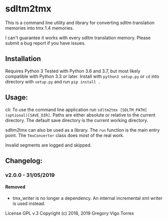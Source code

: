 # sdltm2tmx

This is a command line utility and library for converting sdltm translation memories into tmx 1.4 memories.

I can't guarantee it works with every sdltm translation memory.
Please submit a bug report if you have issues.


## Installation
Requires Python 3
Tested with Python 3.6 and 3.7, but most likely compatible with Python 3.3 or later.
Install with `python3 setup.py` or `cd` into directory with `setup.py` and run `pip install .`


## Usage:
cli:
To use the command line application run `sdltm2tmx [SDLTM_PATH] (optional)[SAVE_DIR]`.
Paths are either absolute or relative to the current directory. The default save directory is the current working directory.

sdltm2tmx can also be used as a library. The `run` function is the main entry point. The `TmxConverter` class does most of the real work.

Invalid segments are logged and skipped.


## Changelog:
### v2.0.0 - 31/05/2019
#### Removed
- tmx_writer is no longer a dependency. An internal incremental xml writer is used instead.


License GPL v.3
Copyright (c) 2018, 2019 Gregory Vigo Torres
